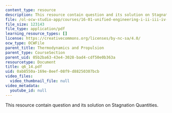 ```yaml
---
content_type: resource
description: This resource contain question and its solution on Stagnation Quantities.
file: /ol-ocw-studio-app/courses/16-01-unified-engineering-i-ii-iii-iv-fall-2005-spring-2006/0ab8550a169e8eef08f9d88250307bcb_q6_14.pdf
file_size: 123143
file_type: application/pdf
learning_resource_types: []
license: https://creativecommons.org/licenses/by-nc-sa/4.0/
ocw_type: OCWFile
parent_title: Thermodynamics and Propulsion
parent_type: CourseSection
parent_uid: 05b2ba63-43e4-3028-bad4-cdf50e0b363a
resourcetype: Document
title: q6_14.pdf
uid: 0ab8550a-169e-8eef-08f9-d88250307bcb
video_files:
  video_thumbnail_file: null
video_metadata:
  youtube_id: null
---
```

This resource contain question and its solution on Stagnation Quantities.